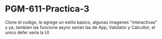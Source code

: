 # PGM-611-Practica-3

Clone el codigo, le agrege un estilo basico, algunas imagenes "interactivas" y ya, tambien las funcione async serian las de 
App, Validator y Calcultor, el unico defer seria la UI
